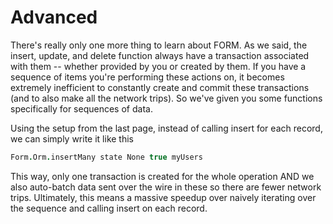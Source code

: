 # Advanced

There's really only one more thing to learn about FORM. As we said, the insert, update, and delete function always have a transaction associated with them -- whether provided by you or created by them. If you have a sequence of items you're performing these actions on, it becomes extremely inefficient to constantly create and commit these transactions (and to also make all the network trips). So we've given you some functions specifically for sequences of data.

Using the setup from the last page, instead of calling insert for each record, we can simply write it like this

```fsharp
Form.Orm.insertMany state None true myUsers
```

This way, only one transaction is created for the whole operation AND we also auto-batch data sent over the wire in these so there are fewer network trips. Ultimately, this means a massive speedup over naively iterating over the sequence and calling insert on each record.